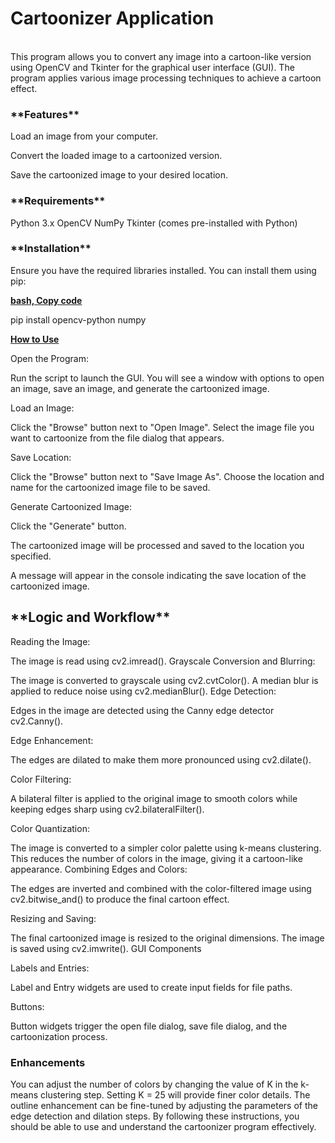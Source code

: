 <h1>Cartoonizer Application</h1><br>
This program allows you to convert any image into a cartoon-like version using OpenCV and Tkinter for the graphical user interface (GUI). The program applies various image processing techniques to achieve a cartoon effect.

<h3>**Features**</h3>
Load an image from your computer.

Convert the loaded image to a cartoonized version.

Save the cartoonized image to your desired location.

<h3>**Requirements**</h3>

Python 3.x
OpenCV
NumPy
Tkinter (comes pre-installed with Python)

<h3>**Installation**</h3>

Ensure you have the required libraries installed. You can install them using pip:

<u>**bash, Copy code**</u>

pip install opencv-python numpy

<u>**How to Use**</u>

Open the Program:

Run the script to launch the GUI.
You will see a window with options to open an image, save an image, and generate the cartoonized image.

Load an Image:

Click the "Browse" button next to "Open Image".
Select the image file you want to cartoonize from the file dialog that appears.

Save Location:

Click the "Browse" button next to "Save Image As".
Choose the location and name for the cartoonized image file to be saved.

Generate Cartoonized Image:

Click the "Generate" button.

The cartoonized image will be processed and saved to the location you specified.

A message will appear in the console indicating the save location of the cartoonized image.

<h2>**Logic and Workflow**</h2>

Reading the Image:

The image is read using cv2.imread().
Grayscale Conversion and Blurring:

The image is converted to grayscale using cv2.cvtColor().
A median blur is applied to reduce noise using cv2.medianBlur().
Edge Detection:

Edges in the image are detected using the Canny edge detector cv2.Canny().

Edge Enhancement:

The edges are dilated to make them more pronounced using cv2.dilate().

Color Filtering:

A bilateral filter is applied to the original image to smooth colors while keeping edges sharp using cv2.bilateralFilter().

Color Quantization:

The image is converted to a simpler color palette using k-means clustering.
This reduces the number of colors in the image, giving it a cartoon-like appearance.
Combining Edges and Colors:

The edges are inverted and combined with the color-filtered image using cv2.bitwise_and() to produce the final cartoon effect.

Resizing and Saving:

The final cartoonized image is resized to the original dimensions.
The image is saved using cv2.imwrite().
GUI Components

Labels and Entries:

Label and Entry widgets are used to create input fields for file paths.

Buttons:

Button widgets trigger the open file dialog, save file dialog, and the cartoonization process.

<h3>Enhancements</h3>

You can adjust the number of colors by changing the value of K in the k-means clustering step. Setting K = 25 will provide finer color details.
The outline enhancement can be fine-tuned by adjusting the parameters of the edge detection and dilation steps.
By following these instructions, you should be able to use and understand the cartoonizer program effectively.





